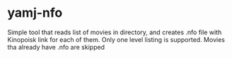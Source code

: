 # yamj-nfo
Simple tool that reads list of movies in directory, and creates .nfo file with Kinopoisk link for each of them.
Only one level listing is supported.
Movies tha already have .nfo are skipped
